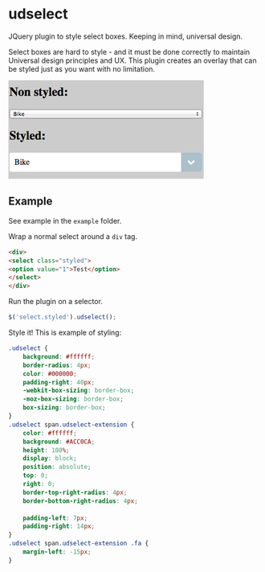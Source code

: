 # udselect
JQuery plugin to style select boxes. Keeping in mind, universal design.

Select boxes are hard to style - and it must be done correctly to maintain Universal design principles and UX. This plugin creates an overlay that can be styled just as you want with no limitation. 


![Example style](https://github.com/peec/udselect/raw/master/doc/example.png "Example")


## Example

See example in the `example` folder.

Wrap a normal select around a `div` tag.

```html
<div>
<select class="styled">
<option value="1">Test</option>
</select>
</div>
```

Run the plugin on a selector.

```javascript
$('select.styled').udselect();
```

Style it! This is example of styling:

```css
.udselect {
    background: #ffffff;
    border-radius: 4px;
    color: #000000;
    padding-right: 40px;
    -webkit-box-sizing: border-box;
    -moz-box-sizing: border-box;
    box-sizing: border-box;
}
.udselect span.udselect-extension {
    color: #ffffff;
    background: #ACC0CA;
    height: 100%;
    display: block;
    position: absolute;
    top: 0;
    right: 0;
    border-top-right-radius: 4px;
    border-bottom-right-radius: 4px;

    padding-left: 7px;
    padding-right: 14px;
}
.udselect span.udselect-extension .fa {
    margin-left: -15px;
}
```





